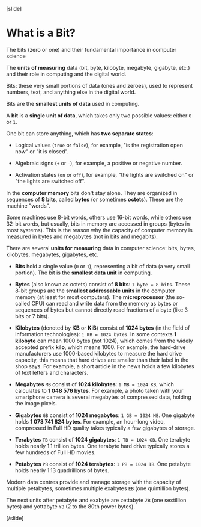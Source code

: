 [slide]
# What is a Bit?

The bits (zero or one) and their fundamental importance in computer science

The **units of measuring** data (bit, byte, kilobyte, megabyte, gigabyte, etc.) and their role in computing and the digital world.

Bits: these very small portions of data (ones and zeroes), used to represent numbers, text, and anything else in the digital world.

Bits are the **smallest units of data** used in computing.

A **bit** is a **single unit of data**, which takes only two possible values: either `0` or `1`.

One bit can store anything, which has **two separate states**:

- Logical values (`true` or `false`), for example, "is the registration open now" or "it is closed".

- Algebraic signs (`+` or `-`), for example, a positive or negative number.

- Activation states (`on` or `off`), for example, "the lights are switched on" or "the lights are switched off".

In the **computer memory** bits don't stay alone. They are organized in sequences of **8 bits**, called **bytes** (or sometimes **octets**). These are the machine "words". 

Some machines use 8-bit words, others use 16-bit words, while others use 32-bit words, but usually, bits in memory are accessed in groups (bytes in most systems). 
This is the reason why the capacity of computer memory is measured in bytes and megabytes (not in bits and megabits).

There are several **units for measuring** data in computer science: bits, bytes, kilobytes, megabytes, gigabytes, etc.

- **Bits** hold a single value (`0` or `1`), representing a bit of data (a very small portion). The bit is the **smallest data unit** in computing.

- **Bytes** (also known as octets) consist of **8 bits**: `1 byte = 8 bits`. These 8-bit groups are the **smallest addressable units** in the computer memory (at least for most computers). The **microprocessor** (the so-called CPU) can read and write data from the memory as bytes or sequences of bytes but cannot directly read fractions of a byte (like 3 bits or 7 bits).

- **Kilobytes** (denoted by **KB** or **KiB**) consist of **1024 bytes** (in the field of information technologies): `1 KB = 1024 bytes`. In some contexts **1 kilobyte** can mean 1000 bytes (not 1024), which comes from the widely accepted prefix **kilo**, which means 1000. For example, the hard-drive manufacturers use 1000-based kilobytes to measure the hard drive capacity, this means that hard drives are smaller than their label in the shop says. For example, a short article in the news holds a few kilobytes of text letters and characters.

- **Megabytes** `MB` consist of **1024 kilobytes**: `1 MB = 1024 KB`, which calculates to **1 048 576 bytes**. For example, a photo taken with your smartphone camera is several megabytes of compressed data, holding the image pixels. 

- **Gigabytes** `GB` consist of **1024 megabytes**: `1 GB = 1024 MB`. One gigabyte holds **1 073 741 824 bytes**. For example, an hour-long video, compressed in Full HD quality takes typically a few gigabytes of storage. 

- **Terabytes** `TB` consist of **1024 gigabytes**: `1 TB = 1024 GB`. One terabyte holds nearly 1.1 trillion bytes. One terabyte hard drive typically stores a few hundreds of Full HD movies.

- **Petabytes** `PB` consist of **1024 terabytes**: `1 PB = 1024 TB`. One petabyte holds nearly 1.13 quadrillions of bytes.

Modern data centres provide and manage storage with the capacity of multiple petabytes, sometimes multiple exabytes `EB` (one quintillion bytes).

The next units after petabyte and exabyte are zettabyte `ZB` (one sextillion bytes) and yottabyte `YB` (2 to the 80th power bytes).


[/slide]